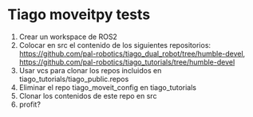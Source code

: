 # Tiago moveitpy tests

1. Crear un workspace de ROS2
2. Colocar en src el contenido de los siguientes repositorios: https://github.com/pal-robotics/tiago_dual_robot/tree/humble-devel, https://github.com/pal-robotics/tiago_tutorials/tree/humble-devel
3. Usar vcs para clonar los repos incluidos en tiago_tutorials/tiago_public.repos
4. Eliminar el repo tiago_moveit_config en tiago_tutorials
5. Clonar los contenidos de este repo en src
6. profit?
